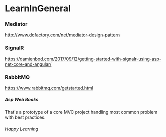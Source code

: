 # LearnInGeneral

### Mediator

http://www.dofactory.com/net/mediator-design-pattern

### SignalR

https://damienbod.com/2017/09/12/getting-started-with-signalr-using-asp-net-core-and-angular/

### RabbitMQ

https://www.rabbitmq.com/getstarted.html

##### Asp Web Books 

That's a prototype of a core MVC project handling most common problem with best practices.

###### Happy Learning
